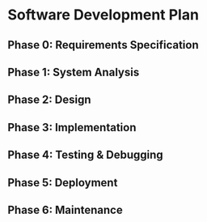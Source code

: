 # Software Development Plan

## Phase 0: Requirements Specification

## Phase 1: System Analysis

## Phase 2: Design

## Phase 3: Implementation

## Phase 4: Testing & Debugging

## Phase 5: Deployment

## Phase 6: Maintenance
